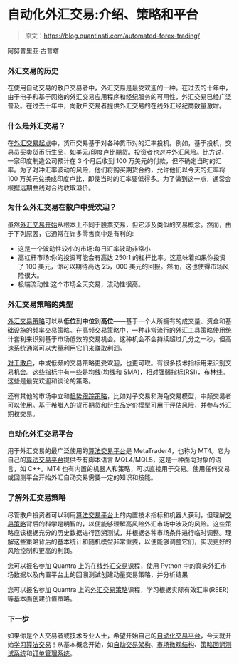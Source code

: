 # 自动化外汇交易:介绍、策略和平台

> 原文：<https://blog.quantinsti.com/automated-forex-trading/>

阿努普里亚·古普塔

### 外汇交易的历史

在使用自动交易的散户交易者中，外汇交易是最受欢迎的一种。在过去的十年中，由于电子和基于网络的外汇交易应用程序和经纪服务的可用性，外汇交易已经广泛普及。在过去十年中，向散户交易者提供外汇交易的在线外汇经纪商数量激增。

### 什么是外汇交易？

在[外汇交易起点](https://quantra.quantinsti.com/course/Value-Strategy-Forex)中，货币交易基于对各种货币对的汇率投机。例如，基于投机，交易员买卖货币衍生品，如[美元/印度卢比](https://blog.quantinsti.com/usdinr-option-payoff-excel-model/)期货。投资者也对冲外汇风险。比方说，一家印度制造公司预计在 3 个月后收到 100 万美元的付款，但不确定当时的汇率。为了对冲汇率波动的风险，他们将购买期货合约，允许他们以今天的汇率将 100 万美元兑换成印度卢比，即使当时的汇率要低得多。为了做到这一点，通常会根据远期曲线对合约收取溢价。

### 为什么外汇交易在散户中受欢迎？

虽然[外汇交易开始](https://quantra.quantinsti.com/course/Value-Strategy-Forex)从根本上不同于股票交易，但它涉及类似的交易概念。然而，由于下列原因，它通常在许多零售商中是有利的:

*   这是一个波动性较小的市场:每日汇率波动非常小
*   高杠杆市场:你的投资可能会有高达 250:1 的杠杆比率。这意味着如果你投资了 100 美元，你可以期待高达 25，000 美元的回报。然而，这也使得市场风险很大。
*   极端流动性:这个市场全天交易，流动性很高。

### 外汇交易策略的类型

[外汇交易策略](https://quantra.quantinsti.com/course/Value-Strategy-Forex)可以从**低位**到**中位**到**高位**——基于一个人所拥有的成交量、资金和基础设施的频率交易策略。在高频交易策略中，一种非常流行的外汇工具策略使用统计套利来识别基于市场低效的交易机会。这种机会不会持续超过几分之一秒，但高速系统通常可以大量利用它们来赚取利润。

[对于散户](https://blog.quantinsti.com/algorithmic-trading-retail-traders/)，中或低频的交易策略更受欢迎，也更可取。有很多技术指标用来识别交易机会。这些[指标](https://blog.quantinsti.com/build-technical-indicators-in-python/)中有一些是均线(均线和 SMA)，相对强弱指标(RSI)，布林线。这些是最受欢迎和谈论的策略。

还有其他的市场中立和[趋势跟踪策略](https://blog.quantinsti.com/strategy-using-trend-following-indicators-macd-st-adx/)，比如对子交易和海龟交易模型，中频交易者可以使用。基于希腊人的货币期货和衍生品定价模型可用于评估风险，并参与外汇期权交易。

### 自动化外汇交易平台

用于外汇交易的最广泛使用的[算法交易平台](https://blog.quantinsti.com/top-algo-trading-platforms-india/)是 MetaTrader4，也称为 MT4。它为自己的[算法交易平台](https://blog.quantinsti.com/top-algo-trading-platforms-india/)提供专有脚本语言 MQL4/MQL5，这是一种面向对象的语言，如 C++。MT4 也有内置的机器人和策略，可以直接用于交易。使用任何交易或回测平台开始外汇自动交易需要一定的知识和技能。

### 了解外汇交易策略

尽管散户投资者可以利用[算法交易平台](https://blog.quantinsti.com/top-algo-trading-platforms-india/)上的内置技术指标和机器人获利，但理解[交易策略](https://blog.quantinsti.com/algorithmic-trading-strategies/)背后的科学是明智的，以便能够理解高风险外汇市场中涉及的风险。这些策略应该根据充分的历史数据进行回溯测试，并根据各种市场条件进行临时调整。理解这些策略背后的基本统计和随机模型非常重要，以便能够调整它们，实现更好的风险控制和更高的利润。

您可以报名参加 Quantra 上的在线[外汇交易课程](https://quantra.quantinsti.com/course/momentum-trading-forex)，使用 Python 中的真实外汇市场数据以及内置平台上的回溯测试创建动量交易策略，并分析结果

您可以报名参加 Quantra 上的[外汇交易策略](https://quantra.quantinsti.com/course/Value-Strategy-Forex)课程，学习根据实际有效汇率(REER)等基本面创建价值策略。

### 下一步

如果你是个人交易者或技术专业人士，希望开始自己的[自动化交易平台](https://blog.quantinsti.com/setting-up-an-algo-trading-desk/)，今天就开始[学习算法交易](https://www.quantinsti.com/courses/epat/)！从基本概念开始，如[自动交易架构](https://blog.quantinsti.com/algorithmic-trading-system-architecture/)、[市场微观结构](https://blog.quantinsti.com/market-microstructure/)、[策略回溯测试系统](https://blog.quantinsti.com/backtesting/)和[订单管理系统](https://blog.quantinsti.com/automated-trading-order-management-system/)。